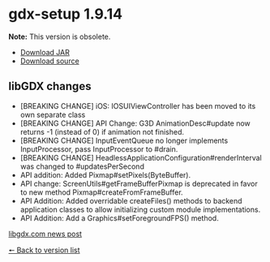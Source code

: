 # gdx-setup 1.9.14

**Note:** This version is obsolete.

* [Download JAR](https://github.com/JavaCakeGames/gdx-setup-archive/raw/main/gdx-setup_1.9.14.jar)
* [Download source](https://github.com/JavaCakeGames/gdx-setup-archive/raw/main/sources/gdx-setup_1.9.14.zip)

## libGDX changes

- \[BREAKING CHANGE\] iOS: IOSUIViewController has been moved to its own separate class 
- \[BREAKING CHANGE\] API Change: G3D AnimationDesc#update now returns -1 (instead of 0) if animation not finished.
- \[BREAKING CHANGE\] InputEventQueue no longer implements InputProcessor, pass InputProcessor to #drain.
- \[BREAKING CHANGE\] HeadlessApplicationConfiguration#renderInterval was changed to #updatesPerSecond
- API addition: Added Pixmap#setPixels(ByteBuffer).
- API change: ScreenUtils#getFrameBufferPixmap is deprecated in favor to new method Pixmap#createFromFrameBuffer.
- API Addition: Added overridable createFiles() methods to backend application classes to allow initializing custom module implementations.
- API Addition: Add a Graphics#setForegroundFPS() method.

[libgdx.com news post](https://libgdx.com/news/2021/02/gdx-1-9-14)

[🠔 Back to version list](https://javacakegames.github.io/gdx-setup-archive/)
